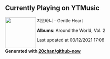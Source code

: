 ## Currently Playing on YTMusic

[<img align="left" width="100" src="https://lh3.googleusercontent.com/HDlHvnc9B0NseILlq1TsghdOmmaeU56dN8uYkePpxLuWaHGAssHdYXsLzUKiwf0vmQNfGKYhb3mx09il">](https://music.youtube.com/watch?v=4NX4D7WfF4I)

지오바니 - Gentle Heart

**Albums**: Around the World, Vol. 2

Last updated at 03/12/2021 17:06

#### Generated with [20chan/github-now](https://github.com/20chan/github-now)


<!--
**20chan/20chan** is a ✨ _special_ ✨ repository because its `README.md` (this file) appears on your GitHub profile.

Here are some ideas to get you started:

- 🔭 I’m currently working on ...
- 🌱 I’m currently learning ...
- 👯 I’m looking to collaborate on ...
- 🤔 I’m looking for help with ...
- 💬 Ask me about ...
- 📫 How to reach me: ...
- 😄 Pronouns: ...
- ⚡ Fun fact: ...
-->
